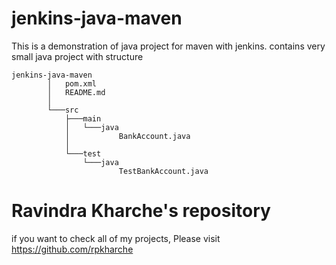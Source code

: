 # jenkins-java-maven
This is a demonstration of java project for maven with jenkins.
contains very small java project with structure 
```
jenkins-java-maven
        │   pom.xml
        │   README.md
        │
        └───src
            ├───main
            │   └───java
            │           BankAccount.java
            │
            └───test
                └───java
                        TestBankAccount.java
```
# Ravindra Kharche's repository
if you want to check all of my projects, Please visit https://github.com/rpkharche
